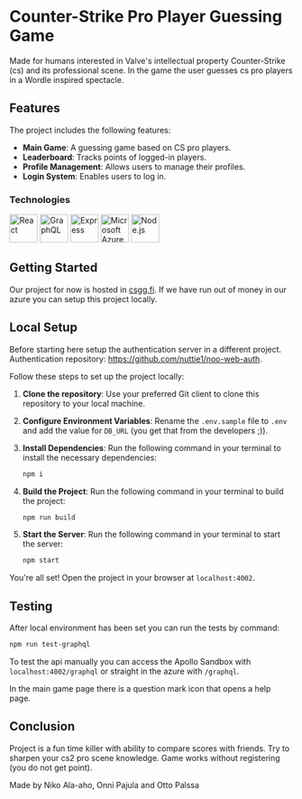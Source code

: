 # Counter-Strike Pro Player Guessing Game
Made for humans interested in Valve's intellectual property Counter-Strike (cs) and its professional scene. In the game the user guesses cs pro players in a Wordle inspired spectacle.

## Features

The project includes the following features:

- **Main Game**: A guessing game based on CS pro players.
- **Leaderboard**: Tracks points of logged-in players.
- **Profile Management**: Allows users to manage their profiles.
- **Login System**: Enables users to log in.

### Technologies
<div >
	<img width="50" src="https://user-images.githubusercontent.com/25181517/183897015-94a058a6-b86e-4e42-a37f-bf92061753e5.png" alt="React" title="React"/>
	<img width="50" src="https://user-images.githubusercontent.com/25181517/192107856-aa92c8b1-b615-47c3-9141-ed0d29a90239.png" alt="GraphQL" title="GraphQL"/>
	<img width="50" src="https://user-images.githubusercontent.com/25181517/183859966-a3462d8d-1bc7-4880-b353-e2cbed900ed6.png" alt="Express" title="Express"/>
	<img width="50" src="https://user-images.githubusercontent.com/25181517/183911544-95ad6ba7-09bf-4040-ac44-0adafedb9616.png" alt="Microsoft Azure" title="Microsoft Azure"/>
	<img width="50" src="https://user-images.githubusercontent.com/25181517/183568594-85e280a7-0d7e-4d1a-9028-c8c2209e073c.png" alt="Node.js" title="Node.js"/>
</div>

## Getting Started
Our project for now is hosted in [csgg.fi](https://csgg.fi/). If we have run out of money in our azure you can setup this project locally.

## Local Setup
Before starting here setup the authentication server in a different project. Authentication repository: https://github.com/nuttie1/noo-web-auth.

Follow these steps to set up the project locally:
1. **Clone the repository**: Use your preferred Git client to clone this repository to your local machine.
2. **Configure Environment Variables**: Rename the `.env.sample` file to `.env` and add the value for `DB_URL` (you get that from the developers ;)).

3. **Install Dependencies**: Run the following command in your terminal to install the necessary dependencies:
    ```bash
    npm i
    ```

4. **Build the Project**: Run the following command in your terminal to build the project:
    ```bash
    npm run build
    ```

5. **Start the Server**: Run the following command in your terminal to start the server:
    ```bash
    npm start
    ```
You're all set! Open the project in your browser at `localhost:4002`.
## Testing
After local environment has been set you can run the tests by command:
```bash
npm run test-graphql
```
To test the api manually you can access the Apollo Sandbox with `localhost:4002/graphql` or straight in the azure with `/graphql`. 

In the main game page there is a question mark icon that opens a help page.

## Conclusion
Project is a fun time killer with ability to compare scores with friends. Try to sharpen your cs2 pro scene knowledge. Game works without registering (you do not get point).

Made by Niko Ala-aho, Onni Pajula and Otto Palssa
